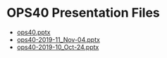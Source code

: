 <!--
This is a machine generated file, and should not be edited, as it will be overwritten with future updates.
-->

# OPS40 Presentation Files

- [ops40.pptx](http://cdn.tailwindtraders.com/assets/ops/ops40/ops40.pptx)
- [ops40-2019-11_Nov-04.pptx](http://cdn.tailwindtraders.com/assets/ops/ops40/ops40-2019-11_Nov-04.pptx)
- [ops40-2019-10_Oct-24.pptx](http://cdn.tailwindtraders.com/assets/ops/ops40/ops40-2019-10_Oct-24.pptx)


